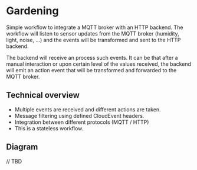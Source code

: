 # Gardening

Simple workflow to integrate a MQTT broker with an HTTP backend. The workflow will
listen to sensor updates from the MQTT broker (humidity, light, noise, ...) and the
events will be transformed and sent to the HTTP backend.

The backend will receive an process such events. It can be that after a manual interaction or upon certain level of the values received,
the backend will emit an action event that will be transformed and forwarded to the MQTT broker.

## Technical overview

- Multiple events are received and different actions are taken.
- Message filtering using defined CloudEvent headers.
- Integration between different protocols (MQTT / HTTP)
- This is a stateless workflow.

## Diagram

// TBD
